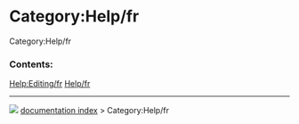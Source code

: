 # Category:Help/fr
Category:Help/fr

### Contents:

   
  [Help:Editing/fr](Help:Editing/fr.md)   [Help/fr](Help/fr.md)



---
![](images/Right_arrow.png) [documentation index](../README.md) > Category:Help/fr
